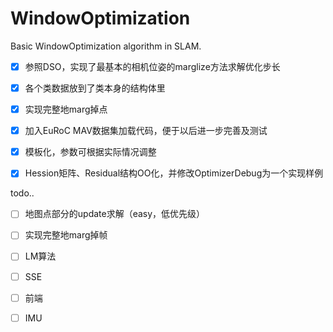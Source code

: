 # WindowOptimization

Basic WindowOptimization algorithm in SLAM.

- [x] 参照DSO，实现了最基本的相机位姿的marglize方法求解优化步长
- [x] 各个类数据放到了类本身的结构体里
- [x] 实现完整地marg掉点
- [x] 加入EuRoC MAV数据集加载代码，便于以后进一步完善及测试
- [x] 模板化，参数可根据实际情况调整
- [x] Hession矩阵、Residual结构OO化，并修改OptimizerDebug为一个实现样例


todo..
- [ ] 地图点部分的update求解（easy，低优先级）
- [ ] 实现完整地marg掉帧
- [ ] LM算法
- [ ] SSE
- [ ] 前端
- [ ] IMU





